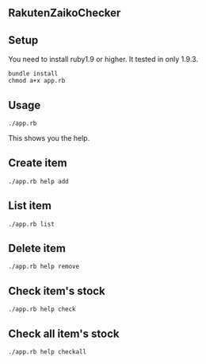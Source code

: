 ## RakutenZaikoChecker



## Setup
You need to install ruby1.9 or higher.
It tested in only 1.9.3.

    bundle install
    chmod a+x app.rb

## Usage

    ./app.rb

This shows you the help.

## Create item

    ./app.rb help add

## List item

    ./app.rb list

## Delete item

    ./app.rb help remove

## Check item's stock

    ./app.rb help check

## Check all item's stock

    ./app.rb help checkall


